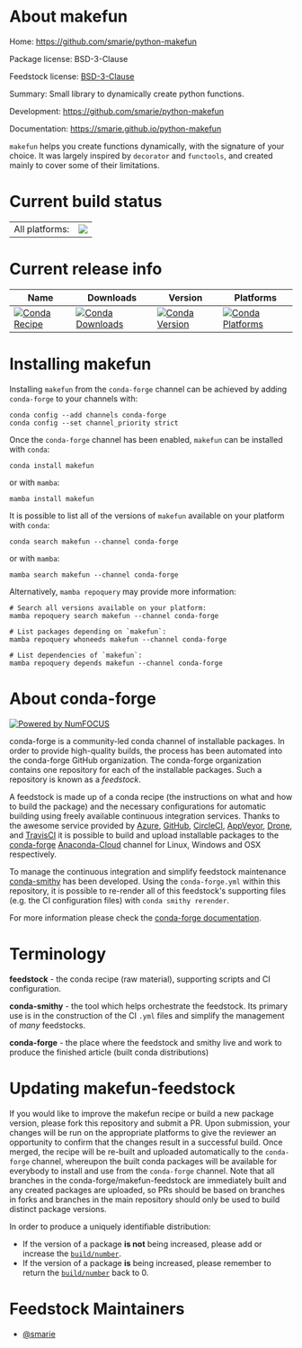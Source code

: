 About makefun
=============

Home: https://github.com/smarie/python-makefun

Package license: BSD-3-Clause

Feedstock license: [BSD-3-Clause](https://github.com/conda-forge/makefun-feedstock/blob/main/LICENSE.txt)

Summary: Small library to dynamically create python functions.

Development: https://github.com/smarie/python-makefun

Documentation: https://smarie.github.io/python-makefun

`makefun` helps you create functions dynamically, with the signature of
your choice. It was largely inspired by `decorator` and `functools`, and
created mainly to cover some of their limitations.


Current build status
====================


<table><tr><td>All platforms:</td>
    <td>
      <a href="https://dev.azure.com/conda-forge/feedstock-builds/_build/latest?definitionId=10921&branchName=main">
        <img src="https://dev.azure.com/conda-forge/feedstock-builds/_apis/build/status/makefun-feedstock?branchName=main">
      </a>
    </td>
  </tr>
</table>

Current release info
====================

| Name | Downloads | Version | Platforms |
| --- | --- | --- | --- |
| [![Conda Recipe](https://img.shields.io/badge/recipe-makefun-green.svg)](https://anaconda.org/conda-forge/makefun) | [![Conda Downloads](https://img.shields.io/conda/dn/conda-forge/makefun.svg)](https://anaconda.org/conda-forge/makefun) | [![Conda Version](https://img.shields.io/conda/vn/conda-forge/makefun.svg)](https://anaconda.org/conda-forge/makefun) | [![Conda Platforms](https://img.shields.io/conda/pn/conda-forge/makefun.svg)](https://anaconda.org/conda-forge/makefun) |

Installing makefun
==================

Installing `makefun` from the `conda-forge` channel can be achieved by adding `conda-forge` to your channels with:

```
conda config --add channels conda-forge
conda config --set channel_priority strict
```

Once the `conda-forge` channel has been enabled, `makefun` can be installed with `conda`:

```
conda install makefun
```

or with `mamba`:

```
mamba install makefun
```

It is possible to list all of the versions of `makefun` available on your platform with `conda`:

```
conda search makefun --channel conda-forge
```

or with `mamba`:

```
mamba search makefun --channel conda-forge
```

Alternatively, `mamba repoquery` may provide more information:

```
# Search all versions available on your platform:
mamba repoquery search makefun --channel conda-forge

# List packages depending on `makefun`:
mamba repoquery whoneeds makefun --channel conda-forge

# List dependencies of `makefun`:
mamba repoquery depends makefun --channel conda-forge
```


About conda-forge
=================

[![Powered by
NumFOCUS](https://img.shields.io/badge/powered%20by-NumFOCUS-orange.svg?style=flat&colorA=E1523D&colorB=007D8A)](https://numfocus.org)

conda-forge is a community-led conda channel of installable packages.
In order to provide high-quality builds, the process has been automated into the
conda-forge GitHub organization. The conda-forge organization contains one repository
for each of the installable packages. Such a repository is known as a *feedstock*.

A feedstock is made up of a conda recipe (the instructions on what and how to build
the package) and the necessary configurations for automatic building using freely
available continuous integration services. Thanks to the awesome service provided by
[Azure](https://azure.microsoft.com/en-us/services/devops/), [GitHub](https://github.com/),
[CircleCI](https://circleci.com/), [AppVeyor](https://www.appveyor.com/),
[Drone](https://cloud.drone.io/welcome), and [TravisCI](https://travis-ci.com/)
it is possible to build and upload installable packages to the
[conda-forge](https://anaconda.org/conda-forge) [Anaconda-Cloud](https://anaconda.org/)
channel for Linux, Windows and OSX respectively.

To manage the continuous integration and simplify feedstock maintenance
[conda-smithy](https://github.com/conda-forge/conda-smithy) has been developed.
Using the ``conda-forge.yml`` within this repository, it is possible to re-render all of
this feedstock's supporting files (e.g. the CI configuration files) with ``conda smithy rerender``.

For more information please check the [conda-forge documentation](https://conda-forge.org/docs/).

Terminology
===========

**feedstock** - the conda recipe (raw material), supporting scripts and CI configuration.

**conda-smithy** - the tool which helps orchestrate the feedstock.
                   Its primary use is in the construction of the CI ``.yml`` files
                   and simplify the management of *many* feedstocks.

**conda-forge** - the place where the feedstock and smithy live and work to
                  produce the finished article (built conda distributions)


Updating makefun-feedstock
==========================

If you would like to improve the makefun recipe or build a new
package version, please fork this repository and submit a PR. Upon submission,
your changes will be run on the appropriate platforms to give the reviewer an
opportunity to confirm that the changes result in a successful build. Once
merged, the recipe will be re-built and uploaded automatically to the
`conda-forge` channel, whereupon the built conda packages will be available for
everybody to install and use from the `conda-forge` channel.
Note that all branches in the conda-forge/makefun-feedstock are
immediately built and any created packages are uploaded, so PRs should be based
on branches in forks and branches in the main repository should only be used to
build distinct package versions.

In order to produce a uniquely identifiable distribution:
 * If the version of a package **is not** being increased, please add or increase
   the [``build/number``](https://docs.conda.io/projects/conda-build/en/latest/resources/define-metadata.html#build-number-and-string).
 * If the version of a package **is** being increased, please remember to return
   the [``build/number``](https://docs.conda.io/projects/conda-build/en/latest/resources/define-metadata.html#build-number-and-string)
   back to 0.

Feedstock Maintainers
=====================

* [@smarie](https://github.com/smarie/)

